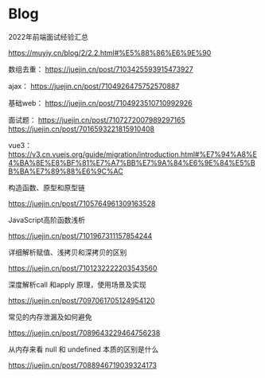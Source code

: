 # Blog
2022年前端面试经验汇总

https://muyiy.cn/blog/2/2.2.html#%E5%88%86%E6%9E%90

数组去重：
https://juejin.cn/post/7103425593915473927

ajax：
https://juejin.cn/post/7104926475752570887

基础web：
https://juejin.cn/post/7104923510710992926

面试题：
https://juejin.cn/post/7107272007989297165  
https://juejin.cn/post/7016593221815910408

vue3：
https://v3.cn.vuejs.org/guide/migration/introduction.html#%E7%94%A8%E4%BA%8E%E8%BF%81%E7%A7%BB%E7%9A%84%E6%9E%84%E5%BB%BA%E7%89%88%E6%9C%AC

构造函数、原型和原型链

https://juejin.cn/post/7105764961309163528

JavaScript高阶函数浅析

https://juejin.cn/post/7101967311157854244

详细解析赋值、浅拷贝和深拷贝的区别

https://juejin.cn/post/7101232222203543560

深度解析call 和apply 原理，使用场景及实现

https://juejin.cn/post/7097061705124954120

常见的内存泄漏及如何避免

https://juejin.cn/post/7089643229464756238

从内存来看 null 和 undefined 本质的区别是什么

https://juejin.cn/post/7088946719039324173







